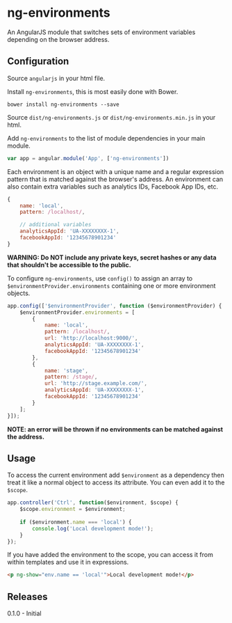 # ng-environments

An AngularJS module that switches sets of environment variables depending on the browser address.

## Configuration

Source `angularjs` in your html file.

Install `ng-environments`, this is most easily done with Bower.

```
bower install ng-environments --save
```

Source `dist/ng-environments.js` or `dist/ng-environments.min.js` in your html.

Add `ng-environments` to the list of module dependencies in your main module.

```javascript
var app = angular.module('App', ['ng-environments'])
```

Each environment is an object with a unique name and a regular expression pattern that is matched against the browser's address. An environment can also contain extra variables such as analytics IDs, Facebook App IDs, etc.

```javascript
{
    name: 'local',
    pattern: /localhost/,

    // additional variables
    analyticsAppId: 'UA-XXXXXXXX-1',
    facebookAppId: '12345678901234'
}
```

**WARNING: Do NOT include any private keys, secret hashes or any data that shouldn't be accessible to the public.**

To configure `ng-environments`, use `config()` to assign an array to `$environmentProvider.environments` containing one or more environment objects.

```javascript
app.config(['$environmentProvider', function ($environmentProvider) {
    $environmentProvider.environments = [
        {
            name: 'local',
            pattern: /localhost/,
            url: 'http://localhost:9000/',
            analyticsAppId: 'UA-XXXXXXXX-1',
            facebookAppId: '12345678901234'
        },
        {
            name: 'stage',
            pattern: /stage/,
            url: 'http://stage.example.com/',
            analyticsAppId: 'UA-XXXXXXXX-1',
            facebookAppId: '12345678901234'
        }
    ];
}]);
```

**NOTE: an error will be thrown if no environments can be matched against the address.**

## Usage

To access the current environment add `$environment` as a dependency then treat it like a normal object to access its attribute. You can even add it to the `$scope`.

```javascript
app.controller('Ctrl', function($environment, $scope) {
    $scope.environment = $environment;
    
    if ($environment.name === 'local') {
        console.log('Local development mode!');
    }
});
```

If you have added the environment to the scope, you can access it from within templates and use it in expressions.

```html
<p ng-show="env.name == 'local'">Local development mode!</p>
```

## Releases

0.1.0 - Initial
